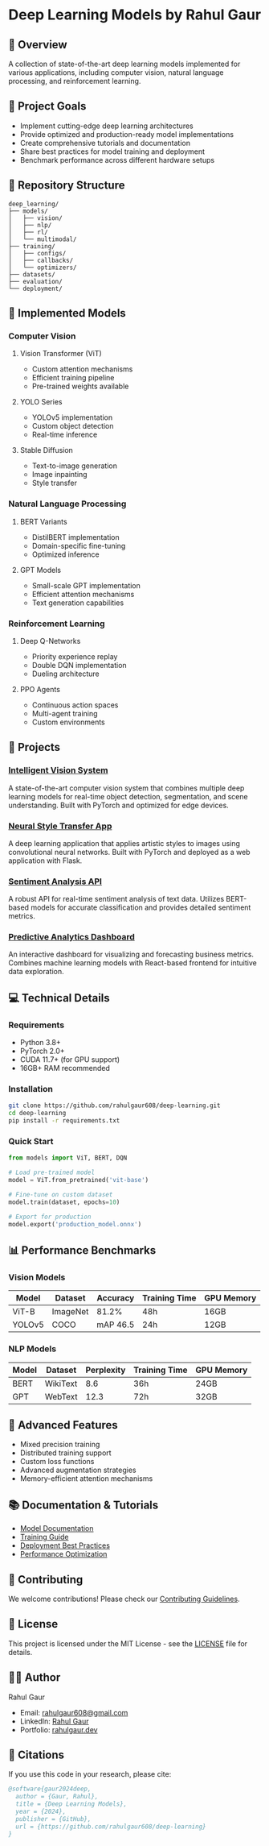# Deep Learning Models by Rahul Gaur

## 🧠 Overview
A collection of state-of-the-art deep learning models implemented for various applications, including computer vision, natural language processing, and reinforcement learning.

## 🎯 Project Goals
- Implement cutting-edge deep learning architectures
- Provide optimized and production-ready model implementations
- Create comprehensive tutorials and documentation
- Share best practices for model training and deployment
- Benchmark performance across different hardware setups

## 📂 Repository Structure
```
deep_learning/
├── models/
│   ├── vision/
│   ├── nlp/
│   ├── rl/
│   └── multimodal/
├── training/
│   ├── configs/
│   ├── callbacks/
│   └── optimizers/
├── datasets/
├── evaluation/
└── deployment/
```

## 🚀 Implemented Models

### Computer Vision
1. Vision Transformer (ViT)
   - Custom attention mechanisms
   - Efficient training pipeline
   - Pre-trained weights available

2. YOLO Series
   - YOLOv5 implementation
   - Custom object detection
   - Real-time inference

3. Stable Diffusion
   - Text-to-image generation
   - Image inpainting
   - Style transfer

### Natural Language Processing
1. BERT Variants
   - DistilBERT implementation
   - Domain-specific fine-tuning
   - Optimized inference

2. GPT Models
   - Small-scale GPT implementation
   - Efficient attention mechanisms
   - Text generation capabilities

### Reinforcement Learning
1. Deep Q-Networks
   - Priority experience replay
   - Double DQN implementation
   - Dueling architecture

2. PPO Agents
   - Continuous action spaces
   - Multi-agent training
   - Custom environments

## 🚀 Projects

### [Intelligent Vision System](https://github.com/rahulgaur608/vision-system)
A state-of-the-art computer vision system that combines multiple deep learning models for real-time object detection, segmentation, and scene understanding. Built with PyTorch and optimized for edge devices.

### [Neural Style Transfer App](https://github.com/rahulgaur608/neural-style-transfer)
A deep learning application that applies artistic styles to images using convolutional neural networks. Built with PyTorch and deployed as a web application with Flask.

### [Sentiment Analysis API](https://github.com/rahulgaur608/sentiment-analysis-api)
A robust API for real-time sentiment analysis of text data. Utilizes BERT-based models for accurate classification and provides detailed sentiment metrics.

### [Predictive Analytics Dashboard](https://github.com/rahulgaur608/predictive-analytics)
An interactive dashboard for visualizing and forecasting business metrics. Combines machine learning models with React-based frontend for intuitive data exploration.

## 💻 Technical Details

### Requirements
- Python 3.8+
- PyTorch 2.0+
- CUDA 11.7+ (for GPU support)
- 16GB+ RAM recommended

### Installation
```bash
git clone https://github.com/rahulgaur608/deep-learning.git
cd deep-learning
pip install -r requirements.txt
```

### Quick Start
```python
from models import ViT, BERT, DQN

# Load pre-trained model
model = ViT.from_pretrained('vit-base')

# Fine-tune on custom dataset
model.train(dataset, epochs=10)

# Export for production
model.export('production_model.onnx')
```

## 📊 Performance Benchmarks

### Vision Models
| Model | Dataset | Accuracy | Training Time | GPU Memory |
|-------|---------|----------|---------------|------------|
| ViT-B | ImageNet| 81.2%    | 48h          | 16GB      |
| YOLOv5| COCO    | mAP 46.5 | 24h          | 12GB      |

### NLP Models
| Model | Dataset | Perplexity | Training Time | GPU Memory |
|-------|---------|------------|---------------|------------|
| BERT  | WikiText| 8.6        | 36h          | 24GB      |
| GPT   | WebText | 12.3       | 72h          | 32GB      |

## 🔧 Advanced Features
- Mixed precision training
- Distributed training support
- Custom loss functions
- Advanced augmentation strategies
- Memory-efficient attention mechanisms

## 📚 Documentation & Tutorials
- [Model Documentation](docs/models.md)
- [Training Guide](docs/training.md)
- [Deployment Best Practices](docs/deployment.md)
- [Performance Optimization](docs/optimization.md)

## 🤝 Contributing
We welcome contributions! Please check our [Contributing Guidelines](CONTRIBUTING.md).

## 📝 License
This project is licensed under the MIT License - see the [LICENSE](LICENSE) file for details.

## 👨‍💻 Author
Rahul Gaur
- Email: rahulgaur608@gmail.com
- LinkedIn: [Rahul Gaur](https://linkedin.com/in/rahulgaur608)
- Portfolio: [rahulgaur.dev](https://rahulgaur.dev)

## 🌟 Citations
If you use this code in your research, please cite:
```bibtex
@software{gaur2024deep,
  author = {Gaur, Rahul},
  title = {Deep Learning Models},
  year = {2024},
  publisher = {GitHub},
  url = {https://github.com/rahulgaur608/deep-learning}
}
``` 